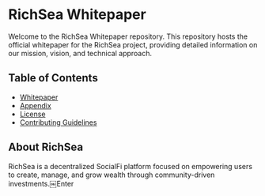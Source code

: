 # RichSea Whitepaper

Welcome to the RichSea Whitepaper repository. This repository hosts the official whitepaper for the RichSea project, providing detailed information on our mission, vision, and technical approach. 

## Table of Contents
- [Whitepaper](whitepaper.md)
- [Appendix](appendix)
- [License](LICENSE.md)
- [Contributing Guidelines](CONTRIBUTING.md)

## About RichSea
RichSea is a decentralized SocialFi platform focused on empowering users to create, manage, and grow wealth through community-driven investments.￼Enter
